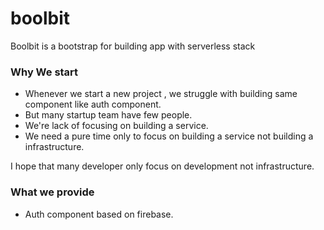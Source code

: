 # boolbit
Boolbit is a bootstrap for building app with serverless stack

### Why We start

* Whenever we start a new project , we struggle with building same component like auth component.
* But many startup team have few people.
* We're lack of focusing on building a service. 
* We need a pure time only to focus on building a service not building a infrastructure. 

I hope that many developer only focus on development not infrastructure.

### What we provide

* Auth component based on firebase.
